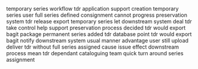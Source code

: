 temporary series workflow tdr application support creation temporary series user full series defined consignment cannot progress preservation system tdr release export temporary series let downstream system deal tdr take control help support preservation process decided tdr would export bagit package permanent series added tdr database point tdr would export bagit notify downstream system usual manner advantage user still upload deliver tdr without full series assigned cause issue effect downstream process mean tdr dependant cataloguing team quick turn around series assignment